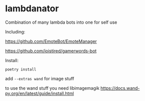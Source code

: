 # lambdanator

Combination of many lambda bots into one for self use

Including:

https://github.com/EmoteBot/EmoteManager

https://github.com/ioistired/gamerwords-bot

Install:

`poetry install`

add `--extras wand` for image stuff

to use the wand stuff you need libimagemagik https://docs.wand-py.org/en/latest/guide/install.html
